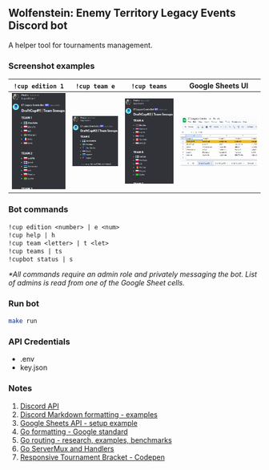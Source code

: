 ## Wolfenstein: Enemy Territory Legacy Events Discord bot
A helper tool for tournaments management.

### Screenshot examples
`!cup edition 1` | `!cup team e` | `!cup teams` | Google Sheets UI
:-:|:-:|:-:|:-:
![!cup edition 1 command example](/assets/cup-edition-1-command-example.png)|![!cup team e command example](/assets/cup-team-e-command-example.png)|![!cup teams command example](/assets/cup-teams-command-example.png)|![Google Sheets example](/assets/google-sheets-example.png)

### Bot commands
```
!cup edition <number> | e <num>
!cup help | h
!cup team <letter> | t <let>
!cup teams | ts
!cupbot status | s
```
_*All commands require an admin role and privately messaging the bot. List of admins is read from one of the Google Sheet cells._

### Run bot
```sh
make run 
```

### API Credentials
- .env
- key.json

### Notes 
1. [Discord API](https://discord.com/developers/docs/intro)
2. [Discord Markdown formatting - examples](https://support.discord.com/hc/en-us/articles/210298617-Markdown-Text-101-Chat-Formatting-Bold-Italic-Underline-)
3. [Google Sheets API - setup example](https://thriveread.com/golang-google-sheets-and-spreadsheet-api)
4. [Go formatting - Google standard](https://google.github.io/styleguide/go/decisions)
5. [Go routing - research, examples, benchmarks](https://benhoyt.com/writings/go-routing)
6. [Go ServerMux and Handlers](https://www.alexedwards.net/blog/an-introduction-to-handlers-and-servemuxes-in-go)
7. [Responsive Tournament Bracket - Codepen](https://codepen.io/jimmyhayek/pen/yJZdEB)
